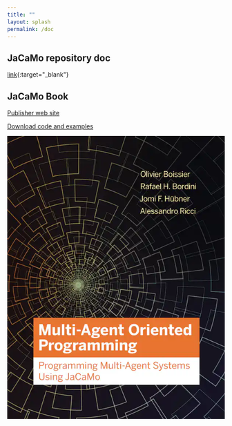 ```yaml
---
title: ""
layout: splash
permalink: /doc
---
```


## JaCaMo repository doc

[link](http://jacamo-lang.github.io/jacamo/){:target="_blank"}

## JaCaMo Book

  [Publisher web site](https://mitpress.mit.edu/books/multi-agent-oriented-programming)

  [Download code and examples](https://jacamo-lang.github.io/documentation/maop-book/readme.html)

  ![book cover](jacamo-book-cover.jpg)

